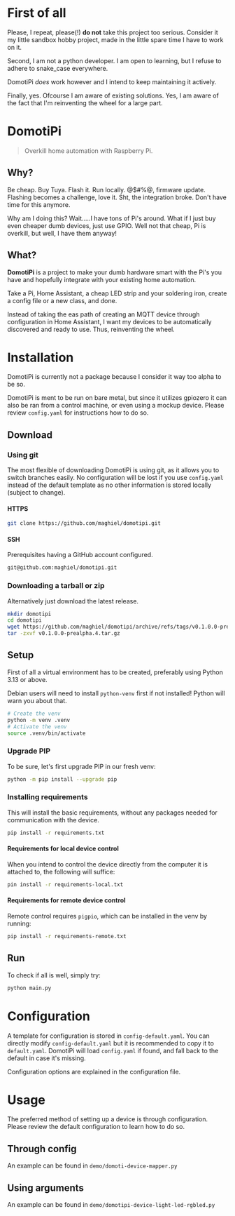 # First of all
Please, I repeat, please(!) **do not** take this project too serious. Consider it my little sandbox hobby project, 
made in the little spare time I have to work on it.

Second, I am not a python developer. I am open to learning, but I refuse to adhere to snake_case everywhere. 

DomotiPi *does* work however and I intend to keep maintaining it actively.

Finally, yes. Ofcourse I am aware of existing solutions. Yes, I am aware of the fact that I'm reinventing the wheel for 
a large part.

# DomotiPi
>Overkill home automation with Raspberry Pi.

## Why?
Be cheap. Buy Tuya. Flash it. Run locally. @$#%@, firmware update. Flashing becomes a challenge, love it.
Sht, the integration broke. Don't have time for this anymore.<br/>

Why am I doing this? Wait.....I have tons of Pi's around. What if I just buy even cheaper dumb devices, just use GPIO. 
Well not that cheap, Pi is overkill, but well, I have them anyway! 

## What?
**DomotiPi** is a project to make your dumb hardware smart with the Pi's you have and hopefully integrate with your 
existing home automation.

Take a Pi, Home Assistant, a cheap LED strip and your soldering iron, create a config file or a new class, and done.

Instead of taking the eas path of creating an MQTT device through configuration in Home Assistant, 
I want my devices to be automatically discovered and ready to use. Thus, reinventing the wheel. 

# Installation

DomotiPi is currently not a package because I consider it way too alpha to be so.

DomotiPi is ment to be run on bare metal, but since it utilizes gpiozero it can also be ran from a control machine,
or even using a mockup device. Please review `config.yaml` for instructions how to do so.

## Download

### Using git
The most flexible of downloading DomotiPi is using git, as it allows you to switch branches easily. No configuration
will be lost if you use `config.yaml` instead of the default template as no other information is stored locally 
(subject to change).

#### HTTPS
```bash
git clone https://github.com/maghiel/domotipi.git
```

#### SSH
Prerequisites having a GitHub account configured.
```bash
git@github.com:maghiel/domotipi.git
```

### Downloading a tarball or zip
Alternatively just download the latest release.

```bash
mkdir domotipi
cd domotipi
wget https://github.com/maghiel/domotipi/archive/refs/tags/v0.1.0.0-prealpha.4.tar.gz
tar -zxvf v0.1.0.0-prealpha.4.tar.gz
```

## Setup
First of all a virtual environment has to be created, preferably using Python 3.13 or above.

Debian users will need to install `python-venv` first if not installed! Python will warn you about that.

```bash
# Create the venv
python -m venv .venv
# Activate the venv
source .venv/bin/activate
```

### Upgrade PIP
To be sure, let's first upgrade PIP in our fresh venv:
```bash
python -m pip install --upgrade pip
```

### Installing requirements
This will install the basic requirements, without any packages needed for communication with the device.
```bash
pip install -r requirements.txt
```

#### Requirements for local device control
When you intend to control the device directly from the computer it is attached to, the following will suffice:
```bash
pin install -r requirements-local.txt
```

#### Requirements for remote device control
Remote control requires `pigpio`, which can be installed in the venv by running:

```bash
pip install -r requirements-remote.txt
```

## Run
To check if all is well, simply try:
```bash
python main.py
```

# Configuration
A template for configuration is stored in `config-default.yaml`. You can directly modify `config-default.yaml` but it
is recommended to copy it to `default.yaml`. DomotiPi will load `config.yaml` if found, and fall back to the default 
in case it's missing.

Configuration options are explained in the configuration file. 

# Usage
The preferred method of setting up a device is through configuration. Please review the default configuration to learn 
how to do so.

## Through config

An example can be found in `demo/domoti-device-mapper.py`

## Using arguments

An example can be found in `demo/domotipi-device-light-led-rgbled.py`

